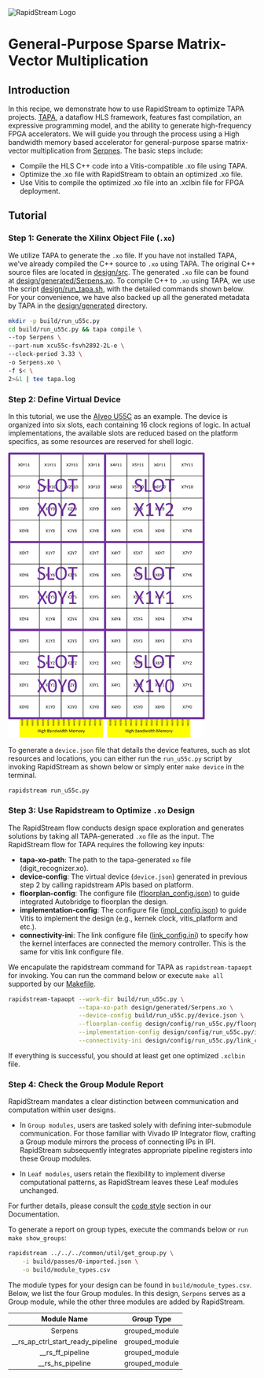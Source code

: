<!--
Copyright (c) 2024 RapidStream Design Automation, Inc. and contributors.  All rights reserved.
The contributor(s) of this file has/have agreed to the RapidStream Contributor License Agreement.
-->

<img src="https://imagedelivery.net/AU8IzMTGgpVmEBfwPILIgw/1b565657-df33-41f9-f29e-0d539743e700/128" width="64px" alt="RapidStream Logo" />

# General-Purpose Sparse Matrix-Vector Multiplication

## Introduction


In this recipe, we demonstrate how to use RapidStream to optimize TAPA projects. [TAPA](https://tapa.readthedocs.io/en/release/overview/overview.html), a dataflow HLS framework, features fast compilation, an expressive programming model, and the ability to generate high-frequency FPGA accelerators. We will guide you through the process using a High bandwidth memory based accelerator for general-purpose sparse matrix-vector multiplication from [Serpnes](https://github.com/linghaosong/Serpens). The basic steps include:

- Compile the HLS C++ code into a Vitis-compatible .xo file using TAPA.
- Optimize the .xo file with RapidStream to obtain an optimized .xo file.
- Use Vitis to compile the optimized .xo file into an .xclbin file for FPGA deployment.

## Tutorial

### Step 1: Generate the Xilinx Object File (`.xo`)


We utilize TAPA to generate the `.xo` file. If you have not installed TAPA, we've already compiled the C++ source to `.xo` using TAPA. The original C++ source files are located in [design/src](design/src). The generated `.xo` file can be found at [design/generated/Serpens.xo](design/generated/Serpens.xo). To compile C++ to `.xo` using TAPA, we use the script [design/run_tapa.sh](design/run_tapa.sh), with the detailed commands shown below. For your convenience, we have also backed up all the generated metadata by TAPA in the [design/generated](design/generated/) directory.

```bash
mkdir -p build/run_u55c.py
cd build/run_u55c.py && tapa compile \
--top Serpens \
--part-num xcu55c-fsvh2892-2L-e \
--clock-period 3.33 \
-o Serpens.xo \
-f $< \
2>&1 | tee tapa.log
```



### Step 2: Define Virtual Device

In this tutorial, we use the [Alveo U55C](https://www.amd.com/en/products/accelerators/alveo/u55c/a-u55c-p00g-pq-g.html) as an example. The device is organized into six slots, each
containing 16 clock regions of logic. In actual implementations, the available slots are reduced
 based on the platform specifics, as some resources are reserved for shell logic.

<img src="../../../common/img/au55c_virtual_device.jpg" width="400px" alt="AU55C Device"/>

To generate a `device.json` file that details the device features, such as slot resources and
 locations, you can either run the `run_u55c.py` script by invoking RapidStream as shown below or
 simply enter `make device` in the terminal.

```bash
rapidstream run_u55c.py
```


### Step 3: Use Rapidstream to Optimize `.xo` Design

The RapidStream flow conducts design space exploration and generates solutions  by taking all TAPA-generated `.xo` file as the input.
The RapidStream flow for TAPA requires the following key inputs:

- **tapa-xo-path**: The path to the tapa-generated `xo` file (digit_recognizer.xo).
- **device-config**: The virtual device (`device.json`) generated in previous step 2 by calling rapidstream APIs based on platform.
- **floorplan-config**: The configure file ([floorplan_config.json](design/config/run_u55c.py/floorplan_config.json)) to guide integrated Autobridge to floorplan the design.
- **implementation-config**: The configure file ([impl_config.json](design/config/run_u55c.py/impl_config.json)) to guide Vitis to implement the design (e.g., kernek clock, vitis_platform and etc.).
- **connectivity-ini**: The link configure file ([link_config.ini](design/config/run_u55c.py/link_config.ini)) to specify how the kernel interfaces are connected the memory controller. This is
the same for vitis link configure file.

We encapulate the rapidstream command for TAPA as `rapidstream-tapaopt` for invoking.
You can run the command below or execute `make all` supported by our [Makefile](Makefile).

```bash
rapidstream-tapaopt --work-dir build/run_u55c.py \
                    --tapa-xo-path design/generated/Serpens.xo \
                    --device-config build/run_u55c.py/device.json \
                    --floorplan-config design/config/run_u55c.py/floorplan_config.json \
                    --implementation-config design/config/run_u55c.py/impl_config.json \
                    --connectivity-ini design/config/run_u55c.py/link_config.ini
```



If everything is successful, you should at least get one optimized `.xclbin` file.



### Step 4: Check the Group Module Report


RapidStream mandates a clear distinction between communication and computation within user designs.

- In `Group modules`, users are tasked solely with defining inter-submodule communication. For those familiar with Vivado IP Integrator flow, crafting a Group module mirrors the process of connecting IPs in IPI. RapidStream subsequently integrates appropriate pipeline registers into these Group modules.

- In `Leaf modules`, users retain the flexibility to implement diverse computational patterns, as RapidStream leaves these Leaf modules unchanged.

For further details, please consult the [code style](https://docs.rapidstream-da.com/required-coding-style/) section in our Documentation.

To generate a report on group types, execute the commands below or `run make show_groups`:

```bash
rapidstream ../../../common/util/get_group.py \
	-i build/passes/0-imported.json \
	-o build/module_types.csv
```

The module types for your design can be found in `build/module_types.csv`. Below, we list the four Group modules. In this design, `Serpens` serves as a Group module, while the other three modules are added by RapidStream.

| Module Name                      | Group Type     |
|:--------------------------------:|:--------------:|
| Serpens                          | grouped_module |
|__rs_ap_ctrl_start_ready_pipeline | grouped_module |
|__rs_ff_pipeline                  | grouped_module |
|__rs_hs_pipeline                  | grouped_module |
